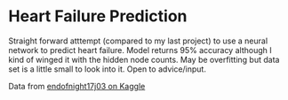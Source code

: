 # Heart Failure Prediction
Straight forward atttempt (compared to my last project) to use a neural network to predict heart failure. Model returns 95% accuracy although I kind of winged it with the hidden node counts. May be overfitting but data set is a little small to look into it. Open to advice/input.

 Data from [endofnight17j03 on Kaggle](https://www.kaggle.com/datasets/endofnight17j03/heart-failure-prediction-dataset/code)